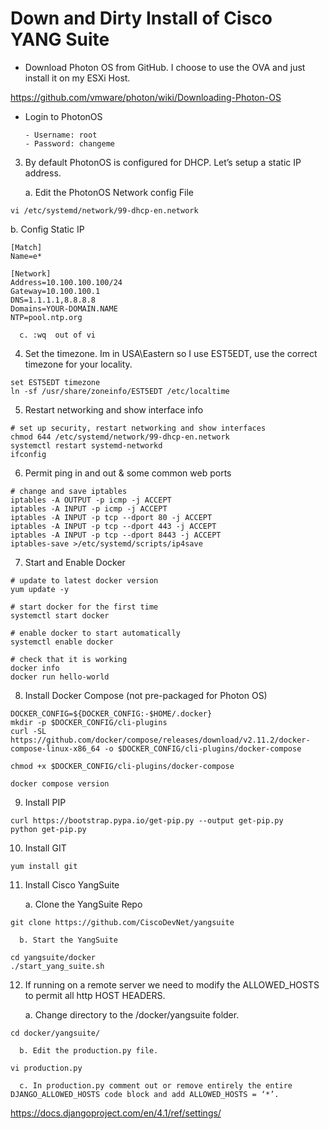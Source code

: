 # Down and Dirty Install of Cisco YANG Suite 


* Download Photon OS from GitHub. I choose to use the OVA and just install it on my ESXi Host.

https://github.com/vmware/photon/wiki/Downloading-Photon-OS


* Login to PhotonOS

      - Username: root
      - Password: changeme


3.	By default PhotonOS is configured for DHCP. Let’s setup a static IP address. 

      a. Edit the PhotonOS Network config File


```
vi /etc/systemd/network/99-dhcp-en.network
```

b. Config Static IP

```
[Match]
Name=e*

[Network]
Address=10.100.100.100/24
Gateway=10.100.100.1
DNS=1.1.1.1,8.8.8.8
Domains=YOUR-DOMAIN.NAME
NTP=pool.ntp.org
```

      c. :wq  out of vi


4.	Set the timezone.  Im in USA\Eastern so I use EST5EDT, use the correct timezone for your locality. 

```
set EST5EDT timezone
ln -sf /usr/share/zoneinfo/EST5EDT /etc/localtime
```

5.	Restart networking and show interface info

```
# set up security, restart networking and show interfaces
chmod 644 /etc/systemd/network/99-dhcp-en.network
systemctl restart systemd-networkd
ifconfig
```
	

6.	Permit ping in and out & some common web ports

```
# change and save iptables
iptables -A OUTPUT -p icmp -j ACCEPT
iptables -A INPUT -p icmp -j ACCEPT
iptables -A INPUT -p tcp --dport 80 -j ACCEPT
iptables -A INPUT -p tcp --dport 443 -j ACCEPT
iptables -A INPUT -p tcp --dport 8443 -j ACCEPT
iptables-save >/etc/systemd/scripts/ip4save
```


7.	Start and Enable Docker

```
# update to latest docker version
yum update -y

# start docker for the first time
systemctl start docker

# enable docker to start automatically
systemctl enable docker

# check that it is working
docker info
docker run hello-world
```


8.	Install Docker Compose (not pre-packaged for Photon OS)

```
DOCKER_CONFIG=${DOCKER_CONFIG:-$HOME/.docker}
mkdir -p $DOCKER_CONFIG/cli-plugins
curl -SL https://github.com/docker/compose/releases/download/v2.11.2/docker-compose-linux-x86_64 -o $DOCKER_CONFIG/cli-plugins/docker-compose

chmod +x $DOCKER_CONFIG/cli-plugins/docker-compose

docker compose version
```

9.	Install PIP

```
curl https://bootstrap.pypa.io/get-pip.py --output get-pip.py 
python get-pip.py
```

10.	Install GIT

```
yum install git
```


11.	Install Cisco YangSuite

      a. Clone the YangSuite Repo

```
git clone https://github.com/CiscoDevNet/yangsuite
```

      b. Start the YangSuite

```
cd yangsuite/docker
./start_yang_suite.sh
```


12.	If running on a remote server we need to modify the ALLOWED_HOSTS to permit all http HOST HEADERS. 

      a. Change directory to the /docker/yangsuite folder.

```
cd docker/yangsuite/ 
```

      b. Edit the production.py file. 

```
vi production.py
```

      c. In production.py comment out or remove entirely the entire DJANGO_ALLOWED_HOSTS code block and add ALLOWED_HOSTS = ‘*’. 
https://docs.djangoproject.com/en/4.1/ref/settings/
 



















